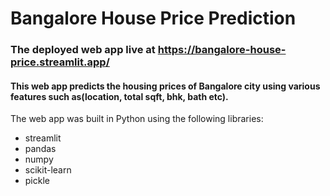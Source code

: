 # Bangalore House Price Prediction
### The deployed web app live at https://bangalore-house-price.streamlit.app/
#### This web app predicts the housing prices of Bangalore city using various features such as(location, total sqft, bhk, bath etc).
The web app was built in Python using the following libraries:<br>
- streamlit
- pandas
- numpy
- scikit-learn
- pickle
